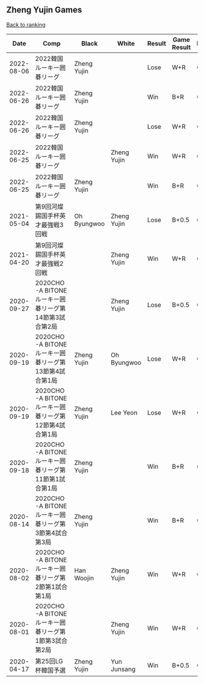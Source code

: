 ## Zheng Yujin Games

[Back to ranking](../../index.md)




| **Date** | **Comp** | **Black** | **White** | **Result** | **Game Result** | **Komi** | **Rating** | **Diff** | 
| --- | --- | --- | --- | --- | --- | --- | --- | --- |
| 2022-08-06 | 2022韓国ルーキー囲碁リーグ | Zheng Yujin |  | Lose | W+R | 6.5 | 2173 | -65 | 
| 2022-06-26 | 2022韓国ルーキー囲碁リーグ | Zheng Yujin |  | Win | B+R | 6.5 | 2238 | 0 | 
| 2022-06-26 | 2022韓国ルーキー囲碁リーグ | Zheng Yujin |  | Lose | W+R | 6.5 | 2238 | -520 | 
| 2022-06-25 | 2022韓国ルーキー囲碁リーグ |  | Zheng Yujin | Win | W+R | 6.5 | 2758 | 0 | 
| 2022-06-25 | 2022韓国ルーキー囲碁リーグ | Zheng Yujin |  | Win | B+R | 6.5 | 2758 | 0 | 
| 2021-05-04 | 第9回河燦錫国手杯英才最強戦3回戦 | Oh Byungwoo | Zheng Yujin | Lose | B+0.5 | 6.5 | 2758 | -8 | 
| 2021-04-20 | 第9回河燦錫国手杯英才最強戦2回戦 |  | Zheng Yujin | Win | W+R | 6.5 | 2766 | 6 | 
| 2020-09-27 | 2020CHO-A BITONEルーキー囲碁リーグ第14節第3試合第2局 |  | Zheng Yujin | Lose | B+0.5 | 6.5 | 2760 | -45 | 
| 2020-09-19 | 2020CHO-A BITONEルーキー囲碁リーグ第13節第4試合第1局 | Zheng Yujin | Oh Byungwoo | Lose | W+R | 6.5 | 2805 | 0 | 
| 2020-09-19 | 2020CHO-A BITONEルーキー囲碁リーグ第12節第4試合第1局 | Zheng Yujin | Lee Yeon | Lose | W+R | 6.5 | 2805 | -123 | 
| 2020-09-18 | 2020CHO-A BITONEルーキー囲碁リーグ第11節第1試合第1局 | Zheng Yujin |  | Win | B+R | 6.5 | 2928 | -37 | 
| 2020-08-14 | 2020CHO-A BITONEルーキー囲碁リーグ第3節第4試合第3局 | Zheng Yujin |  | Win | B+R | 6.5 | 2965 | 18 | 
| 2020-08-02 | 2020CHO-A BITONEルーキー囲碁リーグ第2節第1試合第1局 | Han Woojin | Zheng Yujin | Win | W+R | 6.5 | 2947 | 123 | 
| 2020-08-01 | 2020CHO-A BITONEルーキー囲碁リーグ第1節第3試合第2局 |  | Zheng Yujin | Win | W+R | 6.5 | 2824 | 237 | 
| 2020-04-17 | 第25回LG杯韓国予選 | Zheng Yujin | Yun Junsang | Win | B+0.5 | 6.5 | 2587 | missing |




